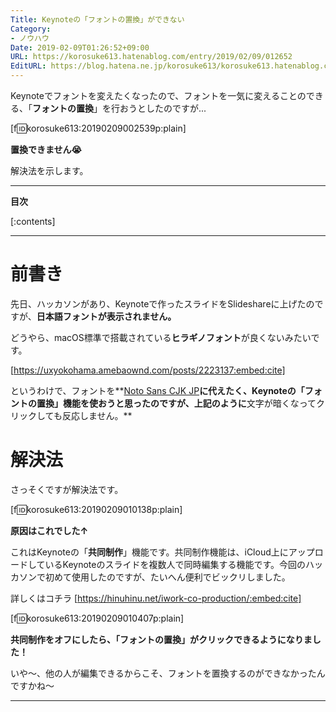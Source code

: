 ```yaml
---
Title: Keynoteの「フォントの置換」ができない
Category:
- ノウハウ
Date: 2019-02-09T01:26:52+09:00
URL: https://korosuke613.hatenablog.com/entry/2019/02/09/012652
EditURL: https://blog.hatena.ne.jp/korosuke613/korosuke613.hatenablog.com/atom/entry/98012380861970794
---
```


Keynoteでフォントを変えたくなったので、フォントを一気に変えることのできる、「**フォントの置換**」を行おうとしたのですが...

[f:id:korosuke613:20190209002539p:plain]

**置換できません😭**

解決法を示します。



<!-- more -->

---

**目次**

[:contents]

---

# 前書き

先日、ハッカソンがあり、Keynoteで作ったスライドをSlideshareに上げたのですが、**日本語フォントが表示されません。**

どうやら、macOS標準で搭載されている**ヒラギノフォント**が良くないみたいです。

[https://uxyokohama.amebaownd.com/posts/2223137:embed:cite]

というわけで、フォントを**[Noto Sans CJK JP](https://googlefonts.github.io/japanese/)**に代えたく、Keynoteの「フォントの置換」機能を使おうと思ったのですが、上記のように**文字が暗くなってクリックしても反応しません。**

# 解決法
さっそくですが解決法です。

[f:id:korosuke613:20190209010138p:plain]

**原因はこれでした↑**

これはKeynoteの「**共同制作**」機能です。共同制作機能は、iCloud上にアップロードしているKeynoteのスライドを複数人で同時編集する機能です。今回のハッカソンで初めて使用したのですが、たいへん便利でビックリしました。

詳しくはコチラ
[https://hinuhinu.net/iwork-co-production/:embed:cite]

[f:id:korosuke613:20190209010407p:plain]

**共同制作をオフにしたら、「フォントの置換」がクリックできるようになりました！**

いや〜、他の人が編集できるからこそ、フォントを置換するのができなかったんですかね〜

---
